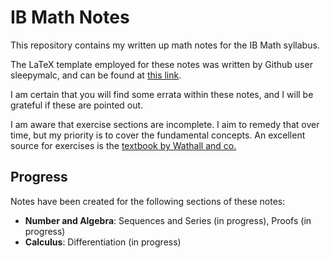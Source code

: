 # IB Math Notes

This repository contains my written up math notes for 
the IB Math syllabus.

The LaTeX template employed for these notes was written by Github user sleepymalc, and can be found at [this link](https://github.com/sleepymalc/LaTeX-Template/tree/main).

I am certain that you will find some errata within these notes, and I will be grateful if these are pointed out.

I am aware that exercise sections are incomplete. I aim to remedy that over time, but my priority is to cover the fundamental concepts. An excellent source for exercises is the [textbook by Wathall and co.](https://global.oup.com/education/product/oxford-ib-diploma-programme-oxford-ib-diploma-programme-ib-mathematics-analysis-and-approaches-higher-level-enhanced-online-course-book-9780198427186/?region=uk)

## Progress

Notes have been created for the following sections of these notes:
- __Number and Algebra__: Sequences and Series (in progress), Proofs (in progress)
- __Calculus__: Differentiation (in progress)
